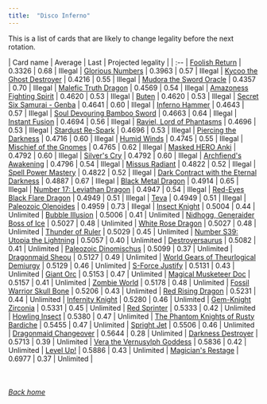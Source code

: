 ```yaml
---
title:  "Disco Inferno"
---
```


This is a list of cards that are likely to change legality before the next rotation.

| Card name | Average | Last | Projected legality |
| :-- |
[Foolish Return](https://db.ygoprodeck.com/card/?search=Foolish%20Return) | 0.3326 | 0.68 | Illegal |
[Glorious Numbers](https://db.ygoprodeck.com/card/?search=Glorious%20Numbers) | 0.3963 | 0.57 | Illegal |
[Kycoo the Ghost Destroyer](https://db.ygoprodeck.com/card/?search=Kycoo%20the%20Ghost%20Destroyer) | 0.4216 | 0.55 | Illegal |
[Mudora the Sword Oracle](https://db.ygoprodeck.com/card/?search=Mudora%20the%20Sword%20Oracle) | 0.4357 | 0.70 | Illegal |
[Malefic Truth Dragon](https://db.ygoprodeck.com/card/?search=Malefic%20Truth%20Dragon) | 0.4569 | 0.54 | Illegal |
[Amazoness Fighting Spirit](https://db.ygoprodeck.com/card/?search=Amazoness%20Fighting%20Spirit) | 0.4620 | 0.53 | Illegal |
[Buten](https://db.ygoprodeck.com/card/?search=Buten) | 0.4620 | 0.53 | Illegal |
[Secret Six Samurai - Genba](https://db.ygoprodeck.com/card/?search=Secret%20Six%20Samurai%20-%20Genba) | 0.4641 | 0.60 | Illegal |
[Inferno Hammer](https://db.ygoprodeck.com/card/?search=Inferno%20Hammer) | 0.4643 | 0.57 | Illegal |
[Soul Devouring Bamboo Sword](https://db.ygoprodeck.com/card/?search=Soul%20Devouring%20Bamboo%20Sword) | 0.4663 | 0.64 | Illegal |
[Instant Fusion](https://db.ygoprodeck.com/card/?search=Instant%20Fusion) | 0.4694 | 0.56 | Illegal |
[Raviel, Lord of Phantasms](https://db.ygoprodeck.com/card/?search=Raviel,%20Lord%20of%20Phantasms) | 0.4696 | 0.53 | Illegal |
[Stardust Re-Spark](https://db.ygoprodeck.com/card/?search=Stardust%20Re-Spark) | 0.4696 | 0.53 | Illegal |
[Piercing the Darkness](https://db.ygoprodeck.com/card/?search=Piercing%20the%20Darkness) | 0.4716 | 0.60 | Illegal |
[Humid Winds](https://db.ygoprodeck.com/card/?search=Humid%20Winds) | 0.4745 | 0.55 | Illegal |
[Mischief of the Gnomes](https://db.ygoprodeck.com/card/?search=Mischief%20of%20the%20Gnomes) | 0.4765 | 0.62 | Illegal |
[Masked HERO Anki](https://db.ygoprodeck.com/card/?search=Masked%20HERO%20Anki) | 0.4792 | 0.60 | Illegal |
[Silver's Cry](https://db.ygoprodeck.com/card/?search=Silver's%20Cry) | 0.4792 | 0.60 | Illegal |
[Archfiend's Awakening](https://db.ygoprodeck.com/card/?search=Archfiend's%20Awakening) | 0.4796 | 0.54 | Illegal |
[Missus Radiant](https://db.ygoprodeck.com/card/?search=Missus%20Radiant) | 0.4822 | 0.52 | Illegal |
[Spell Power Mastery](https://db.ygoprodeck.com/card/?search=Spell%20Power%20Mastery) | 0.4822 | 0.52 | Illegal |
[Dark Contract with the Eternal Darkness](https://db.ygoprodeck.com/card/?search=Dark%20Contract%20with%20the%20Eternal%20Darkness) | 0.4887 | 0.67 | Illegal |
[Black Metal Dragon](https://db.ygoprodeck.com/card/?search=Black%20Metal%20Dragon) | 0.4914 | 0.65 | Illegal |
[Number 17: Leviathan Dragon](https://db.ygoprodeck.com/card/?search=Number%2017:%20Leviathan%20Dragon) | 0.4947 | 0.54 | Illegal |
[Red-Eyes Black Flare Dragon](https://db.ygoprodeck.com/card/?search=Red-Eyes%20Black%20Flare%20Dragon) | 0.4949 | 0.51 | Illegal |
[Teva](https://db.ygoprodeck.com/card/?search=Teva) | 0.4949 | 0.51 | Illegal |
[Paleozoic Olenoides](https://db.ygoprodeck.com/card/?search=Paleozoic%20Olenoides) | 0.4959 | 0.73 | Illegal |
[Insect Knight](https://db.ygoprodeck.com/card/?search=Insect%20Knight) | 0.5004 | 0.44 | Unlimited |
[Bubble Illusion](https://db.ygoprodeck.com/card/?search=Bubble%20Illusion) | 0.5006 | 0.41 | Unlimited |
[Nidhogg, Generaider Boss of Ice](https://db.ygoprodeck.com/card/?search=Nidhogg,%20Generaider%20Boss%20of%20Ice) | 0.5027 | 0.48 | Unlimited |
[White Rose Dragon](https://db.ygoprodeck.com/card/?search=White%20Rose%20Dragon) | 0.5027 | 0.48 | Unlimited |
[Thunder of Ruler](https://db.ygoprodeck.com/card/?search=Thunder%20of%20Ruler) | 0.5029 | 0.45 | Unlimited |
[Number S39: Utopia the Lightning](https://db.ygoprodeck.com/card/?search=Number%20S39:%20Utopia%20the%20Lightning) | 0.5057 | 0.40 | Unlimited |
[Destroyersaurus](https://db.ygoprodeck.com/card/?search=Destroyersaurus) | 0.5082 | 0.41 | Unlimited |
[Paleozoic Dinomischus](https://db.ygoprodeck.com/card/?search=Paleozoic%20Dinomischus) | 0.5099 | 0.37 | Unlimited |
[Dragonmaid Sheou](https://db.ygoprodeck.com/card/?search=Dragonmaid%20Sheou) | 0.5127 | 0.49 | Unlimited |
[World Gears of Theurlogical Demiurgy](https://db.ygoprodeck.com/card/?search=World%20Gears%20of%20Theurlogical%20Demiurgy) | 0.5129 | 0.46 | Unlimited |
[S-Force Justify](https://db.ygoprodeck.com/card/?search=S-Force%20Justify) | 0.5131 | 0.43 | Unlimited |
[Giant Orc](https://db.ygoprodeck.com/card/?search=Giant%20Orc) | 0.5153 | 0.47 | Unlimited |
[Magical Musketeer Doc](https://db.ygoprodeck.com/card/?search=Magical%20Musketeer%20Doc) | 0.5157 | 0.41 | Unlimited |
[Zombie World](https://db.ygoprodeck.com/card/?search=Zombie%20World) | 0.5178 | 0.48 | Unlimited |
[Fossil Warrior Skull Bone](https://db.ygoprodeck.com/card/?search=Fossil%20Warrior%20Skull%20Bone) | 0.5206 | 0.43 | Unlimited |
[Red Rising Dragon](https://db.ygoprodeck.com/card/?search=Red%20Rising%20Dragon) | 0.5231 | 0.44 | Unlimited |
[Infernity Knight](https://db.ygoprodeck.com/card/?search=Infernity%20Knight) | 0.5280 | 0.46 | Unlimited |
[Gem-Knight Zirconia](https://db.ygoprodeck.com/card/?search=Gem-Knight%20Zirconia) | 0.5331 | 0.45 | Unlimited |
[Red Sprinter](https://db.ygoprodeck.com/card/?search=Red%20Sprinter) | 0.5333 | 0.42 | Unlimited |
[Howling Insect](https://db.ygoprodeck.com/card/?search=Howling%20Insect) | 0.5380 | 0.47 | Unlimited |
[The Phantom Knights of Rusty Bardiche](https://db.ygoprodeck.com/card/?search=The%20Phantom%20Knights%20of%20Rusty%20Bardiche) | 0.5455 | 0.47 | Unlimited |
[Spright Jet](https://db.ygoprodeck.com/card/?search=Spright%20Jet) | 0.5506 | 0.46 | Unlimited |
[Dragonmaid Changeover](https://db.ygoprodeck.com/card/?search=Dragonmaid%20Changeover) | 0.5644 | 0.28 | Unlimited |
[Darkness Destroyer](https://db.ygoprodeck.com/card/?search=Darkness%20Destroyer) | 0.5713 | 0.39 | Unlimited |
[Vera the Vernusylph Goddess](https://db.ygoprodeck.com/card/?search=Vera%20the%20Vernusylph%20Goddess) | 0.5836 | 0.42 | Unlimited |
[Level Up!](https://db.ygoprodeck.com/card/?search=Level%20Up!) | 0.5886 | 0.43 | Unlimited |
[Magician's Restage](https://db.ygoprodeck.com/card/?search=Magician's%20Restage) | 0.6977 | 0.37 | Unlimited |

<br>

###### [Back home](index)